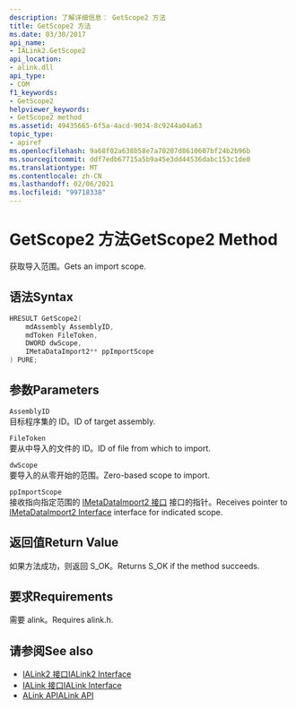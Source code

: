 ```yaml
---
description: 了解详细信息： GetScope2 方法
title: GetScope2 方法
ms.date: 03/30/2017
api_name:
- IALink2.GetScope2
api_location:
- alink.dll
api_type:
- COM
f1_keywords:
- GetScope2
helpviewer_keywords:
- GetScope2 method
ms.assetid: 49435665-6f5a-4acd-9034-8c9244a04a63
topic_type:
- apiref
ms.openlocfilehash: 9a68f02a638b58e7a70207d8610607bf24b2b96b
ms.sourcegitcommit: ddf7edb67715a5b9a45e3dd44536dabc153c1de0
ms.translationtype: MT
ms.contentlocale: zh-CN
ms.lasthandoff: 02/06/2021
ms.locfileid: "99718338"
---
```

# <a name="getscope2-method"></a><span data-ttu-id="f6699-103">GetScope2 方法</span><span class="sxs-lookup"><span data-stu-id="f6699-103">GetScope2 Method</span></span>

<span data-ttu-id="f6699-104">获取导入范围。</span><span class="sxs-lookup"><span data-stu-id="f6699-104">Gets an import scope.</span></span>  
  
## <a name="syntax"></a><span data-ttu-id="f6699-105">语法</span><span class="sxs-lookup"><span data-stu-id="f6699-105">Syntax</span></span>  
  
```cpp  
HRESULT GetScope2(  
    mdAssembly AssemblyID,  
    mdToken FileToken,  
    DWORD dwScope,  
    IMetaDataImport2** ppImportScope  
) PURE;
```  
  
## <a name="parameters"></a><span data-ttu-id="f6699-106">参数</span><span class="sxs-lookup"><span data-stu-id="f6699-106">Parameters</span></span>  

 `AssemblyID`  
 <span data-ttu-id="f6699-107">目标程序集的 ID。</span><span class="sxs-lookup"><span data-stu-id="f6699-107">ID of target assembly.</span></span>  
  
 `FileToken`  
 <span data-ttu-id="f6699-108">要从中导入的文件的 ID。</span><span class="sxs-lookup"><span data-stu-id="f6699-108">ID of file from which to import.</span></span>  
  
 `dwScope`  
 <span data-ttu-id="f6699-109">要导入的从零开始的范围。</span><span class="sxs-lookup"><span data-stu-id="f6699-109">Zero-based scope to import.</span></span>  
  
 `ppImportScope`  
 <span data-ttu-id="f6699-110">接收指向指定范围的 [IMetaDataImport2 接口](../metadata/imetadataimport2-interface.md) 接口的指针。</span><span class="sxs-lookup"><span data-stu-id="f6699-110">Receives pointer to [IMetaDataImport2 Interface](../metadata/imetadataimport2-interface.md) interface for indicated scope.</span></span>  
  
## <a name="return-value"></a><span data-ttu-id="f6699-111">返回值</span><span class="sxs-lookup"><span data-stu-id="f6699-111">Return Value</span></span>  

 <span data-ttu-id="f6699-112">如果方法成功，则返回 S_OK。</span><span class="sxs-lookup"><span data-stu-id="f6699-112">Returns S_OK if the method succeeds.</span></span>  
  
## <a name="requirements"></a><span data-ttu-id="f6699-113">要求</span><span class="sxs-lookup"><span data-stu-id="f6699-113">Requirements</span></span>  

 <span data-ttu-id="f6699-114">需要 alink。</span><span class="sxs-lookup"><span data-stu-id="f6699-114">Requires alink.h.</span></span>  
  
## <a name="see-also"></a><span data-ttu-id="f6699-115">请参阅</span><span class="sxs-lookup"><span data-stu-id="f6699-115">See also</span></span>

- [<span data-ttu-id="f6699-116">IALink2 接口</span><span class="sxs-lookup"><span data-stu-id="f6699-116">IALink2 Interface</span></span>](ialink2-interface.md)
- [<span data-ttu-id="f6699-117">IALink 接口</span><span class="sxs-lookup"><span data-stu-id="f6699-117">IALink Interface</span></span>](ialink-interface.md)
- [<span data-ttu-id="f6699-118">ALink API</span><span class="sxs-lookup"><span data-stu-id="f6699-118">ALink API</span></span>](index.md)

